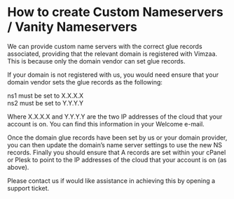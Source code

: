 # How to create Custom Nameservers / Vanity Nameservers

We can provide custom name servers with the correct glue records associated, providing that the relevant domain is registered with Vimzaa. This is because only the domain vendor can set glue records.

If your domain is not registered with us, you would need ensure that your domain vendor sets the glue records as the following:  
  
ns1 must be set to X.X.X.X  
ns2 must be set to Y.Y.Y.Y  
  
Where X.X.X.X and Y.Y.Y.Y are the two IP addresses of the cloud that your account is on. You can find this information in your Welcome e-mail.  
  
Once the domain glue records have been set by us or your domain provider, you can then update the domain’s name server settings to use the new NS records. Finally you should ensure that A records are set within your cPanel or Plesk to point to the IP addresses of the cloud that your account is on \(as above\).  
  
Please contact us if would like assistance in achieving this by opening a support ticket.

